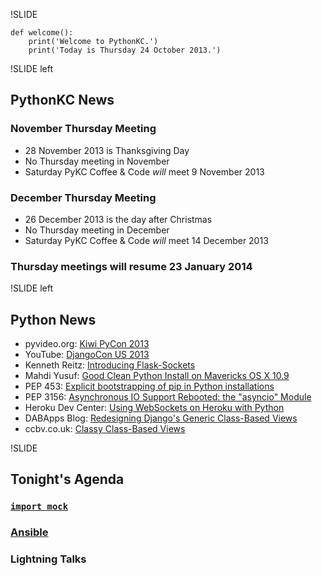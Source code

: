 !SLIDE

~~~~{python}
def welcome():
    print('Welcome to PythonKC.')
    print('Today is Thursday 24 October 2013.')
~~~~

!SLIDE left

## PythonKC News

### November Thursday Meeting
* 28 November 2013 is Thanksgiving Day
* No Thursday meeting in November
* Saturday PyKC Coffee & Code _will_ meet 9 November 2013

### December Thursday Meeting
* 26 December 2013 is the day after Christmas
* No Thursday meeting in December
* Saturday PyKC Coffee & Code _will_ meet 14 December 2013

### Thursday meetings will resume 23 January 2014

!SLIDE left

## Python News

* pyvideo.org: [Kiwi PyCon 2013](http://pyvideo.org/category/43/kiwi-pycon-2013)
* YouTube: [DjangoCon US 2013](http://www.youtube.com/playlist?list=PLtqtTJ4wP09YOFqm_lBCoQtmS6S0omW3J)
* Kenneth Reitz: [Introducing Flask-Sockets](http://kennethreitz.org/introducing-flask-sockets/)
* Mahdi Yusuf: [Good Clean Python Install on Mavericks OS X 10.9](http://www.mahdiyusuf.com/post/64878566740/good-clean-python-install-on-mavericks-osx-10-9)
* PEP 453: [Explicit bootstrapping of pip in Python installations](http://www.python.org/dev/peps/pep-0453/)
* PEP 3156: [Asynchronous IO Support Rebooted: the "asyncio" Module](http://www.python.org/dev/peps/pep-3156/)
* Heroku Dev Center: [Using WebSockets on Heroku with Python](https://devcenter.heroku.com/articles/python-websockets)
* DABApps Blog: [Redesigning Django's Generic Class-Based Views](http://dabapps.com/blog/fixing-djangos-generic-class-based-views/)
* ccbv.co.uk: [Classy Class-Based Views](http://ccbv.co.uk)

!SLIDE

## Tonight's Agenda

### [`import mock`](http://www.voidspace.org.uk/python/mock/)
### [Ansible](http://www.ansibleworks.com/docs/intro_getting_started.html)
### Lightning Talks
